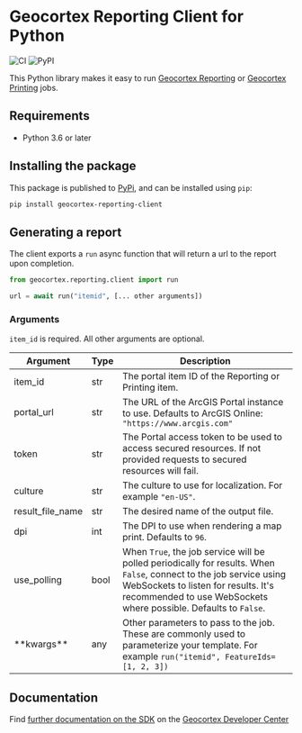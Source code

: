 # Geocortex Reporting Client for Python

![CI](https://github.com/geocortex/vertigis-reporting-client-py/workflows/CI/badge.svg) ![PyPI](https://img.shields.io/pypi/v/geocortex-reporting-client)

This Python library makes it easy to run [Geocortex Reporting](https://www.geocortex.com/products/geocortex-reporting/) or [Geocortex Printing](https://www.geocortex.com/products/geocortex-printing/) jobs.

## Requirements

- Python 3.6 or later

## Installing the package

This package is published to [PyPi](https://pypi.org/project/geocortex-reporting-client/), and can be installed using `pip`:

```bash
pip install geocortex-reporting-client
```

## Generating a report

The client exports a `run` async function that will return a url to the report upon completion.

```py
from geocortex.reporting.client import run

url = await run("itemid", [... other arguments])
```

### Arguments

`item_id` is required. All other arguments are optional.

| Argument       | Type | Description                                                                                                                                                                                                                    |
| -------------- | ---- | ------------------------------------------------------------------------------------------------------------------------------------------------------------------------------------------------------------------------------ |
| item_id        | str  | The portal item ID of the Reporting or Printing item.                                                                                                                                                                          |
| portal_url     | str  | The URL of the ArcGIS Portal instance to use. Defaults to ArcGIS Online: `"https://www.arcgis.com"`                                                                                                                            |
| token          | str  | The Portal access token to be used to access secured resources. If not provided requests to secured resources will fail.                                                                                                       |
| culture        | str  | The culture to use for localization. For example `"en-US"`.                                                                                                                                                                    |
| result_file_name    | str  | The desired name of the output file.  |
| dpi            | int  | The DPI to use when rendering a map print. Defaults to `96`.                                                                                                                                                                   |
| use_polling    | bool | When `True`, the job service will be polled periodically for results. When `False`, connect to the job service using WebSockets to listen for results. It's recommended to use WebSockets where possible. Defaults to `False`. |
| \*\*kwargs\*\* | any  | Other parameters to pass to the job. These are commonly used to parameterize your template. For example `run("itemid", FeatureIds=[1, 2, 3])`                                                                                  |

## Documentation

Find [further documentation on the SDK](https://developers.geocortex.com/docs/reporting/sdk-overview/) on the [Geocortex Developer Center](https://developers.geocortex.com/docs/reporting/overview/)

